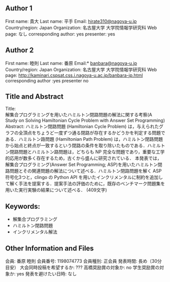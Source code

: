 ## Author 1 
First name:	貴大
Last name:	平手
Email:	hirate310@nagoya-u.jp
Country/region:	Japan
Organization:	名古屋大学 大学院情報学研究科
Web page:	なし
corresponding author: yes
presenter: yes

## Author 2 
First name:	睦則
Last name:	番原
Email:*	banbara@nagoya-u.jp
Country/region:	Japan
Organization:	名古屋大学 大学院情報学研究科
Web page: http://kaminari.cspsat.css.i.nagoya-u.ac.jp/banbara-jp.html
corresponding author :yes
presenter no

## Title and Abstract
Title:	
解集合プログラミングを用いたハミルトン閉路問題の解法に関する考察(A Study on Solving Hamiltonian Cycle Problem with Answer Set Programming)
Abstract:
ハミルトン閉路問題 (Hamiltonian Cycle Problem) は，与えられたグラフの全頂点をちょうど一度ずつ通る閉路が存在するかどうかを判定する問題である．ハミルトン路問題 (Hamiltonian Path Problem) は，ハミルトン閉路問題から始点と終点が一致するという閉路の条件を取り除いたものである．ハミルトン閉路問題とハミルトン路問題は，どちらも NP 完全な問題であり，重要な工学的応用が数多く存在するため，古くから盛んに研究されている．
本発表では，解集合プログラミング(Answer Set Programming; ASP)を用いたハミルトン閉路問題とその関連問題の解法について述べる．ハミルトン閉路問題を解く ASP 符号化3つと，clingo の Python API を用いたインクリメンタルに制約を追加して解く手法を提案する．提案手法の評価のために，既存のベンチマーク問題集を用いた実行実験の結果について述べる．
(409文字)

## Keywords:
- 解集合プログラミング
- ハミルトン閉路問題
- インクリメンタル解法

## Other Information and Files
会員: 番原 睦則
会員番号: 1198074773
会員種別: 正会員
発表時間: 長め（30分目安）
大会同時投稿を希望するか: ???
高橋奨励賞の対象か: no
学生奨励賞の対象か: yes
発表を避けたい日時: なし